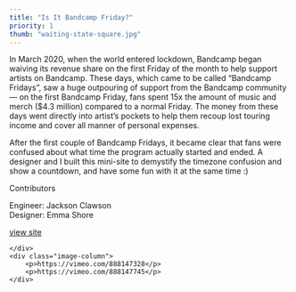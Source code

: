 ```yaml
---
title: "Is It Bandcamp Friday?"
priority: 1
thumb: "waiting-state-square.jpg"
---
```

<section>
    <div class="text-column">
        <p>
            In March 2020, when the world entered lockdown, Bandcamp began waiving its revenue share on the first Friday of the month to help support artists on Bandcamp. These days, which came to be called “Bandcamp Fridays”, saw a huge outpouring of support from the Bandcamp community — on the first Bandcamp Friday, fans spent 15x the amount of music and merch ($4.3 million) compared to a normal Friday. The money from these days went directly into artist’s pockets to help them recoup lost touring income and cover all manner of personal expenses. 
        </p>
        <p>
            After the first couple of Bandcamp Fridays, it became clear that fans were confused about what time the program actually started and ended. A designer and I built this mini-site to demystify the timezone confusion and show a countdown, and have some fun with it at the same time :)
        </p>
        <div class="contributors">
            <p>Contributors</p>
            <p>
                Engineer: Jackson Clawson<br>
                Designer: Emma Shore<br>
            </p>
        </div>
        <p><a href="https://isitbandcampfriday.com/" class="cta">view site</a></p>

    </div>
    <div class="image-column">
        <p>https://vimeo.com/888147328</p>
        <p>https://vimeo.com/888147745</p>
    </div>
</section>
